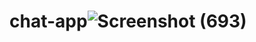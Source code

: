 # chat-app![Screenshot (693)](https://github.com/user-attachments/assets/e2a1a2f2-6f98-4fcf-802b-40f901d2c951)

